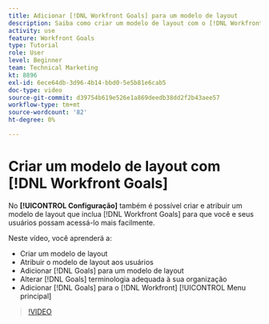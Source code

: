 ```yaml
---
title: Adicionar [!DNL Workfront Goals] para um modelo de layout
description: Saiba como criar um modelo de layout com o [!DNL Workfront Goals], assign the layout template to users, and change [!DNL Goals] terminologia adequada à sua organização.
activity: use
feature: Workfront Goals
type: Tutorial
role: User
level: Beginner
team: Technical Marketing
kt: 8896
exl-id: 6ece64db-3d96-4b14-bbd0-5e5b81e6cab5
doc-type: video
source-git-commit: d39754b619e526e1a869deedb38dd2f2b43aee57
workflow-type: tm+mt
source-wordcount: '82'
ht-degree: 0%

---
```


# Criar um modelo de layout com [!DNL Workfront Goals]

No **[!UICONTROL Configuração]** também é possível criar e atribuir um modelo de layout que inclua [!DNL Workfront Goals] para que você e seus usuários possam acessá-lo mais facilmente.

Neste vídeo, você aprenderá a:

* Criar um modelo de layout
* Atribuir o modelo de layout aos usuários
* Adicionar [!DNL Goals] para um modelo de layout
* Alterar [!DNL Goals] terminologia adequada à sua organização
* Adicionar [!DNL Goals] para o [!DNL Workfront] [!UICONTROL Menu principal]

>[!VIDEO](https://video.tv.adobe.com/v/335190/?quality=12)

<!--
Learn more graphic
-->
